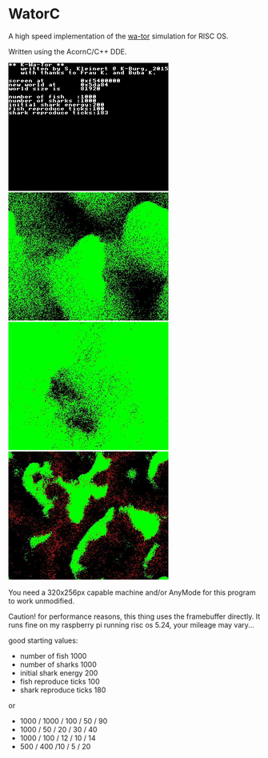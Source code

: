 # WatorC

A high speed implementation of the [wa-tor](https://en.wikipedia.org/wiki/Wa-Tor) simulation for RISC OS.

Written using the AcornC/C++ DDE.

![Screen2](screenshots/Screen2.jpg)
![Screen1](screenshots/Screen1.jpg)
![Screen4](screenshots/Screen4.jpg)
![Screen0](screenshots/Screen0.jpg)

You need a 320x256px capable machine and/or AnyMode for this program to work unmodified.

Caution! for performance reasons, this thing uses the framebuffer directly. 
It runs fine on my raspberry pi running risc os 5.24, your mileage may vary...

good starting values:

- number of fish        1000
- number of sharks      1000
- initial shark energy   200
- fish reproduce ticks   100
- shark reproduce ticks  180

or

- 1000 / 1000 / 100 / 50 / 90
- 1000 / 50 / 20 / 30 / 40
- 1000 / 100 / 12 / 10 / 14
- 500 / 400 /10 / 5 / 20
